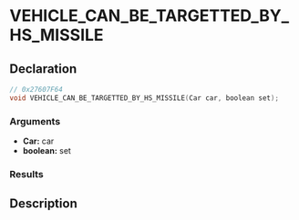 # VEHICLE_CAN_BE_TARGETTED_BY_HS_MISSILE

## Declaration
```cpp
// 0x27607F64
void VEHICLE_CAN_BE_TARGETTED_BY_HS_MISSILE(Car car, boolean set);
```

### Arguments
- **Car:** car
- **boolean:** set

### Results

## Description
